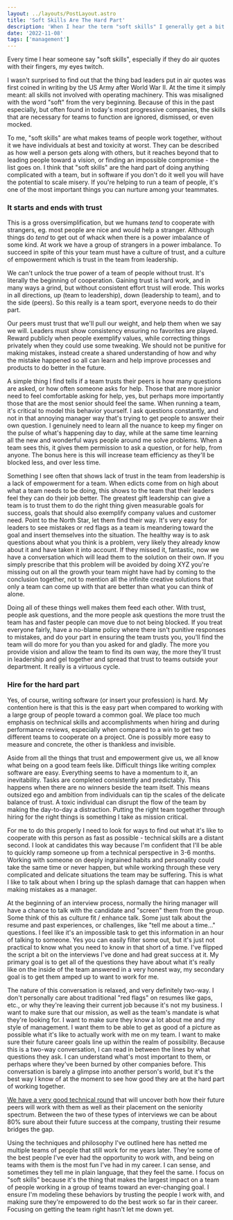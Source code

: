 ```yaml
---
layout: ../layouts/PostLayout.astro
title: 'Soft Skills Are The Hard Part'
description: 'When I hear the term "soft skills" I generally get a bit triggered. Many times these skills are ignored, dismissed, or even mocked, especially in software and engineering circles. Not only do I consider them harder, but more important than the so-called "hard skills".'
date: '2022-11-08'
tags: ['management']
---
```


Every time I hear someone say "soft skills", especially if they do air quotes with their fingers, my eyes twitch.

I wasn't surprised to find out that the thing bad leaders put in air quotes was first coined in writing by the US Army after World War II. At the time it simply meant: all skills not involved with operating machinery. This was misaligned with the word "soft" from the very beginning. Because of this in the past especially, but often found in today's most progressive companies, the skills that are necessary for teams to function are ignored, dismissed, or even mocked.

To me, "soft skills" are what makes teams of people work together, without it we have individuals at best and toxicity at worst. They can be described as how well a person gets along with others, but it reaches beyond that to leading people toward a vision, or finding an impossible compromise - the list goes on. I think that "soft skills" are the hard part of doing anything complicated with a team, but in software if you don't do it well you will have the potential to scale misery. If you're helping to run a team of people, it's one of the most important things you can nurture among your teammates.

### It starts and ends with trust

This is a gross oversimplification, but we humans _tend_ to cooperate with strangers, eg. most people are nice and would help a stranger. Although things do _tend_ to get out of whack when there is a power imbalance of some kind. At work we have a group of strangers in a power imbalance. To succeed in spite of this your team must have a culture of trust, and a culture of empowerment which is trust in the team from leadership.

We can't unlock the true power of a team of people without trust. It's literally the beginning of cooperation. Gaining trust is hard work, and in many ways a grind, but without consistent effort trust will erode. This works in all directions, up (team to leadership), down (leadership to team), and to the side (peers). So this really is a team sport, everyone needs to do their part.

Our peers must trust that we'll pull our weight, and help them when we say we will. Leaders must show consistency ensuring no favorites are played. Reward publicly when people exemplify values, while correcting things privately when they could use some tweaking. We should not be punitive for making mistakes, instead create a shared understanding of how and why the mistake happened so all can learn and help improve processes and products to do better in the future.

A simple thing I find tells if a team trusts their peers is how many questions are asked, or how often someone asks for help. Those that are more junior need to feel comfortable asking for help, yes, but perhaps more importantly those that are the most senior should feel the same. When running a team, it's critical to model this behavior yourself. I ask questions constantly, and not in that annoying manager way that's trying to get people to answer their own question. I genuinely need to learn all the nuance to keep my finger on the pulse of what's happening day to day, while at the same time learning all the new and wonderful ways people around me solve problems. When a team sees this, it gives them permission to ask a question, or for help, from anyone. The bonus here is this will increase team efficiency as they'll be blocked less, and over less time.

Something I see often that shows lack of trust in the team from leadership is a lack of empowerment for a team. When edicts come from on high about what a team needs to be doing, this shows to the team that their leaders feel they can do their job better. The greatest gift leadership can give a team is to trust them to do the right thing given measurable goals for success, goals that should also exemplify company values and customer need. Point to the North Star, let them find their way. It's very easy for leaders to see mistakes or red flags as a team is meandering toward the goal and insert themselves into the situation. The healthy way is to ask questions about what you think is a problem, very likely they already know about it and have taken it into account. If they missed it, fantastic, now we have a conversation which will lead them to the solution on their own. If you simply prescribe that this problem will be avoided by doing XYZ you're missing out on all the growth your team might have had by coming to the conclusion together, not to mention all the infinite creative solutions that only a team can come up with that are better than what you can think of alone.

Doing all of these things well makes them feed each other. With trust, people ask questions, and the more people ask questions the more trust the team has and faster people can move due to not being blocked. If you treat everyone fairly, have a no-blame policy where there isn't punitive responses to mistakes, and do your part in ensuring the team trusts you, you'll find the team will do more for you than you asked for and gladly. The more you provide vision and allow the team to find its own way, the more they'll trust in leadership and gel together and spread that trust to teams outside your department. It really is a virtuous cycle.

### Hire for the hard part

Yes, of course, writing software (or insert your profession) is hard. My contention here is that this is the easy part when compared to working with a large group of people toward a common goal. We place too much emphasis on technical skills and accomplishments when hiring and during performance reviews, especially when compared to a win to get two different teams to cooperate on a project. One is possibly more easy to measure and concrete, the other is thankless and invisible.

Aside from all the things that trust and empowerment give us, we all know what being on a good team feels like. Difficult things like writing complex software are easy. Everything seems to have a momentum to it, an inevitability. Tasks are completed consistently and predictably. This happens when there are no winners beside the team itself. This means outsized ego and ambition from individuals can tip the scales of the delicate balance of trust. A toxic individual can disrupt the flow of the team by making the day-to-day a distraction. Putting the right team together through hiring for the right things is something I take as mission critical.

For me to do this properly I need to look for ways to find out what it's like to cooperate with this person as fast as possible - technical skills are a distant second. I look at candidates this way because I'm confident that I'll be able to quickly ramp someone up from a technical perspective in 3-6 months. Working with someone on deeply ingrained habits and personality could take the same time or never happen, but while working through these very complicated and delicate situations the team may be suffering. This is what I like to talk about when I bring up the splash damage that can happen when making mistakes as a manager.

At the beginning of an interview process, normally the hiring manager will have a chance to talk with the candidate and "screen" them from the group. Some think of this as culture fit / enhance talk. Some just talk about the resume and past experiences, or challenges, like "tell me about a time..." questions. I feel like it's an impossible task to get this information in an hour of talking to someone. Yes you can easily filter some out, but it's just not practical to know what you need to know in that short of a time. I've flipped the script a bit on the interviews I've done and had great success at it. My primary goal is to get all of the questions they have about what it's really like on the inside of the team answered in a very honest way, my secondary goal is to get them amped up to want to work for me.

The nature of this conversation is relaxed, and very definitely two-way. I don't personally care about traditional "red flags" on resumes like gaps, etc., or why they're leaving their current job because it's not my business. I want to make sure that our mission, as well as the team's mandate is what they're looking for. I want to make sure they know a lot about me and my style of management. I want them to be able to get as good of a picture as possible what it's like to actually work with me on my team. I want to make sure their future career goals line up within the realm of possibility. Because this is a two-way conversation, I can read in between the lines by what questions they ask. I can understand what's most important to them, or perhaps where they've been burned by other companies before. This conversation is barely a glimpse into another person's world, but it's the best way I know of at the moment to see how good they are at the hard part of working together.

[We have a very good technical round](/making-technical-interviews-real) that will uncover both how their future peers will work with them as well as their placement on the seniority spectrum. Between the two of these types of interviews we can be about 80% sure about their future success at the company, trusting their resume bridges the gap.

Using the techniques and philosophy I've outlined here has netted me multiple teams of people that still work for me years later. They're some of the best people I've ever had the opportunity to work with, and being on teams with them is the most fun I've had in my career. I can sense, and sometimes they tell me in plain language, that they feel the same. I focus on "soft skills" because it's the thing that makes the largest impact on a team of people working in a group of teams toward an ever-changing goal. I ensure I'm modeling these behaviors by trusting the people I work with, and making sure they're empowered to do the best work so far in their career. Focusing on getting the team right hasn't let me down yet.
